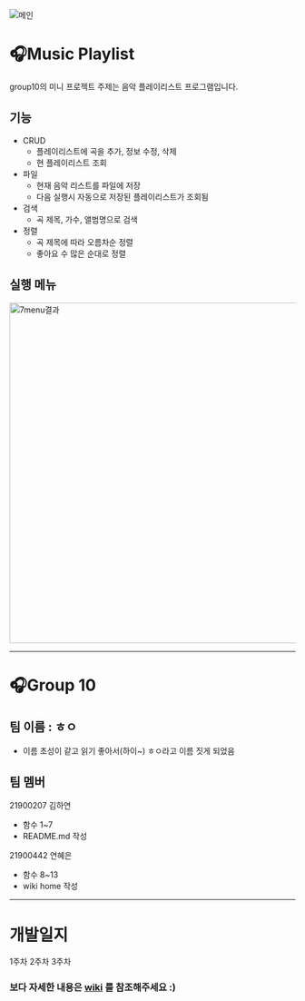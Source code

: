 ![메인](https://cdn.pixabay.com/photo/2020/01/31/07/53/man-4807395__480.jpg)   

🎧Music Playlist
=================
group10의 미니 프로젝트 주제는 음악 플레이리스트 프로그램입니다.   
## 기능
   - CRUD
      - 플레이리스트에 곡을 추가, 정보 수정, 삭제
      - 현 플레이리스트 조회
   - 파일
      - 현재 음악 리스트를 파일에 저장
      - 다음 실행시 자동으로 저장된 플레이리스트가 조회됨
   - 검색
      -  곡 제목, 가수, 앨범명으로 검색
   - 정렬
      - 곡 제목에 따라 오름차순 정렬
      - 좋아요 수 많은 순대로 정렬
## 실행 메뉴
   <img width="600" alt="7menu결과" src="https://user-images.githubusercontent.com/82192918/118453907-b2be5d00-b732-11eb-806d-af7f46ed3e27.png">
   
***

🎧Group 10
==========
## 팀 이름 : ㅎㅇ
   - 이름 초성이 같고 읽기 좋아서(하이~) ㅎㅇ라고 이름 짓게 되었음
## 팀 멤버
21900207 김하연  
- 함수 1~7
- README.md 작성

21900442 연혜은  
- 함수 8~13
- wiki home 작성

***

개발일지
======
1주차
2주차
3주차

### 보다 자세한 내용은 [wiki] 를 참조해주세요 :)
[wiki]: https://github.com/mayeonn/Group10/wiki
